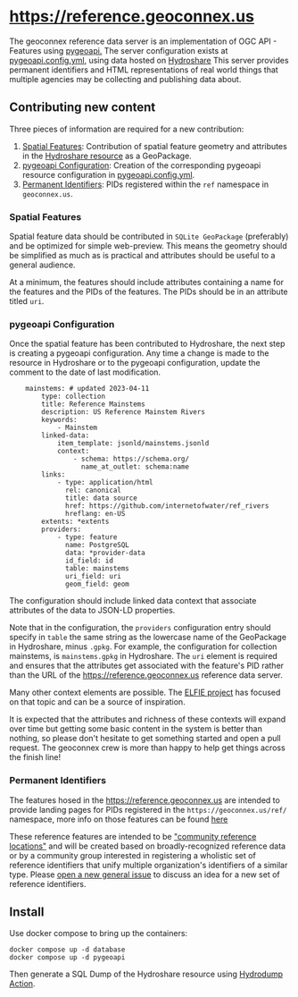 # https://reference.geoconnex.us

The geoconnex reference data server is an implementation of OGC API - Features using [pygeoapi.](https://pygeoapi.io/)
The server configuration exists at [pygeoapi.config.yml](pygeoapi.config.yml), using data hosted on [Hydroshare](https://www.hydroshare.org/resource/3295a17b4cc24d34bd6a5c5aaf753c50/)
This server provides permanent identifiers and HTML representations of real world things that multiple agencies may be collecting and publishing data about.

## Contributing new content

Three pieces of information are required for a new contribution:

1. [Spatial Features](#spatial-features): Contribution of spatial feature geometry and attributes in the [Hydroshare resource](https://www.hydroshare.org/resource/3295a17b4cc24d34bd6a5c5aaf753c50/) as a GeoPackage.
2. [pygeoapi Configuration](#pygeoapi-configuration): Creation of the corresponding pygeoapi resource configuration in [pygeoapi.config.yml](pygeoapi.config.yml). 
3. [Permanent Identifiers](#permanent-identifiers): PIDs registered within the `ref` namespace in `geoconnex.us`.

### Spatial Features

Spatial feature data should be contributed in `SQLite GeoPackage` (preferably) and be optimized for simple web-preview. This means the geometry should be simplified as much as is practical and attributes should be useful to a general audience.

At a minimum, the features should include attributes containing a name for the features and the PIDs of the features. The PIDs should be in an attribute titled `uri`.

### pygeoapi Configuration

Once the spatial feature has been contributed to Hydroshare, the next step is creating a pygeoapi configuration. 
Any time a change is made to the resource in Hydroshare or to the pygeoapi configuration, update the comment to the date of last modification.

```
    mainstems: # updated 2023-04-11
        type: collection
        title: Reference Mainstems
        description: US Reference Mainstem Rivers
        keywords:
            - Mainstem
        linked-data:
            item_template: jsonld/mainstems.jsonld
            context:
                - schema: https://schema.org/
                  name_at_outlet: schema:name
        links:
            - type: application/html
              rel: canonical
              title: data source
              href: https://github.com/internetofwater/ref_rivers
              hreflang: en-US
        extents: *extents
        providers:
            - type: feature
              name: PostgreSQL
              data: *provider-data
              id_field: id
              table: mainstems
              uri_field: uri
              geom_field: geom
```

The configuration should include linked data context that associate attributes of the data to JSON-LD properties.

Note that in the configuration, the `providers` configuration entry should specify in `table` the same string as the lowercase name of the GeoPackage in Hydroshare, minus `.gpkg`.
For example, the configuration for collection mainstems, is `mainstems.gpkg` in Hydroshare.
The `uri` element is required and ensures that the attributes get associated with the feature's PID rather than the URL of the https://reference.geoconnex.us reference data server.

Many other context elements are possible. The [ELFIE project](https://opengeospatial.github.io/ELFIE/) has focused on that topic and can be a source of inspiration.

It is expected that the attributes and richness of these contexts will expand over time but getting some basic content in the system is better than nothing, so please don't hesitate to get something started and open a pull request. The geoconnex crew is more than happy to help get things across the finish line!

### Permanent Identifiers

The features hosed in the https://reference.geoconnex.us are intended to provide landing pages for PIDs registered in the `https://geoconnex.us/ref/` namespace, more info on those features can be found [here](https://github.com/internetofwater/geoconnex.us/tree/master/namespaces/ref)

These reference features are intended to be ["community reference locations"](https://github.com/internetofwater/geoconnex.us/wiki/Community-Reference-Locations) and will be created based on broadly-recognized reference data or by a community group interested in registering a wholistic set of reference identifiers that unify multiple organization's identifiers of a similar type. Please [open a new general issue](https://github.com/internetofwater/geoconnex.us/issues/new?template=general.md&title=%5Bgeneral%5D) to discuss an idea for a new set of reference identifiers.

## Install

Use docker compose to bring up the containers:

```
docker compose up -d database
docker compose up -d pygeoapi
```

Then generate a SQL Dump of the Hydroshare resource using [Hydrodump Action](https://github.com/cgs-earth/hydrodump-action).
